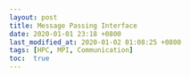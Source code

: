 ```yaml
---
layout: post
title: Message Passing Interface 
date: 2020-01-01 23:18 +0800
last_modified_at: 2020-01-02 01:08:25 +0800
tags: [HPC, MPI, Communication]
toc:  true
---
```



